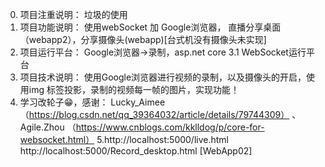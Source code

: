 0. 项目注重说明： 垃圾的使用
1. 项目功能说明： 使用webSocket 加 Google浏览器， 直播分享桌面（webapp2），分享摄像头(webapp)[台式机没有摄像头未实现]
2. 项目运行平台： Google浏览器->录制，asp.net core 3.1 WebSocket运行平台
3. 项目技术说明： 使用Google浏览器进行视频的录制，以及摄像头的开启，使用img 标签投影，录制的视频每一帧的图片，实现功能！
4. 学习改轮子😁，感谢： Lucky_Aimee （https://blog.csdn.net/qq_39364032/article/details/79744309）
、Agile.Zhou （https://www.cnblogs.com/kklldog/p/core-for-websocket.html）
5.http://localhost:5000/live.html http://localhost:5000/Record_desktop.html [WebApp02]
